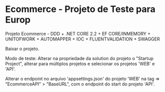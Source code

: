 # Ecommerce - Projeto de Teste para Europ

Projeto Ecommerce - DDD + .NET CORE 2.2 + EF CORE/INMEMORY + UNITOFWORK + AUTOMAPPER + IOC + FLUENTVALIDATION + SWAGGER


Baixar o projeto.

Modo de teste: Alterar na propriedade da solution do projeto o "Startup Project", alterar para múltiplos projetos e selecionar os projetos 'WEB' e 'API'.

Alterar o endpoint no arquivo 'appsettings.json' do projeto 'WEB' na tag => "EcommerceAPI" > "BaseURL", 
com o endpoint do start do projeto 'API'.
